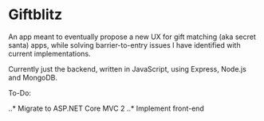 # Giftblitz

An app meant to eventually propose a new UX for gift matching (aka secret santa) apps, while solving barrier-to-entry issues I have identified with current implementations.

Currently just the backend, written in JavaScript, using Express, Node.js and MongoDB.

To-Do:

..* Migrate to ASP.NET Core MVC 2
..* Implement front-end
